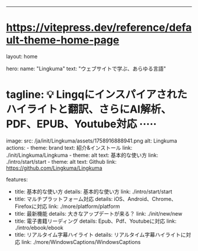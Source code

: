 ---
# https://vitepress.dev/reference/default-theme-home-page
layout: home

hero:
  name: "Lingkuma"
  text: "ウェブサイトで学ぶ、あらゆる言語"
  # tagline: 💡 Lingqにインスパイアされたハイライトと翻訳、さらにAI解析、PDF、EPUB、Youtube対応 ·····
  image:
    src: /ja/init/Lingkuma/assets/1758916888941.png
    alt: Lingkuma
  actions:
    - theme: brand
      text: 紹介&インストール
      link: ./init/Lingkuma/Lingkuma
    - theme: alt
      text: 基本的な使い方
      link: ./intro/start/start
    - theme: alt
      text: Github
      link: https://github.com/Lingkuma/Lingkuma

features:
  - title: 基本的な使い方
    details: 基本的な使い方
    link: ./intro/start/start
  - title: マルチプラットフォーム対応
    details: iOS、Android、Chrome、Firefoxに対応
    link: ./more/platform/platform
  - title: 最新機能
    details: 大きなアップデートが来る？
    link: ./init/new/new
  - title: 電子書籍リーディング
    details: Epub、Pdf、Youtubeに対応
    link: ./intro/ebook/ebook
  - title: リアルタイム字幕ハイライト
    details: リアルタイム字幕ハイライトに対応
    link: ./more/WindowsCaptions/WindowsCaptions



